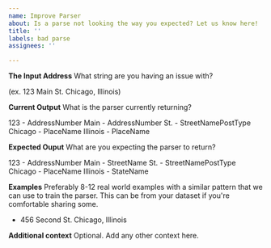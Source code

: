 ```yaml
---
name: Improve Parser
about: Is a parse not looking the way you expected? Let us know here!
title: ''
labels: bad parse
assignees: ''

---
```


**The Input Address**
What string are you having an issue with?

(ex. 123 Main St. Chicago, Illinois)

**Current Output**
What is the parser currently returning?

123 - AddressNumber
Main - AddressNumber
St. - StreetNamePostType
Chicago - PlaceName
Illinois - PlaceName

**Expected Ouput**
What are you expecting the parser to return?

123 - AddressNumber
Main - StreetName
St. - StreetNamePostType
Chicago - PlaceName
Illinois - StateName

**Examples**
Preferably 8-12 real world examples with a similar pattern that we can use to train the parser. This can be from your dataset if you're comfortable sharing some.
- 456 Second St. Chicago, Illinois

**Additional context**
Optional. Add any other context here.
